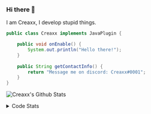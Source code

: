 ### Hi there 👋

I am Creaxx, I develop stupid things. 

```java
public class Creaxx implements JavaPlugin {

    public void onEnable() {
        System.out.println("Hello there!");
    }
    
    public String getContactInfo() {
        return "Message me on discord: Creaxx#0001";
    }
}
```

![Creaxx's Github Stats](https://github-readme-stats.vercel.app/api?username=CreaxxOG&show_icons=true&theme=dark&count_private=true)

<details>
  <summary>Code Stats</summary>

<!--START_SECTION:waka-->
![Code Time](http://img.shields.io/badge/Code%20Time-788%20hrs%2056%20mins-blue)

![Lines of code](https://img.shields.io/badge/From%20Hello%20World%20I%27ve%20Written-70%20Thousand%20lines%20of%20code-blue)

**🐱 My GitHub Data** 

> 🏆 295 Contributions in the Year 2022
 > 
> 📦 226.7 kB Used in GitHub's Storage 
 > 
> 🚫 Not Opted to Hire
 > 
> 📜 3 Public Repositories 
 > 
> 🔑 2 Private Repositories  
 > 
**I'm a Night 🦉** 

```text
🌞 Morning    6 commits      █░░░░░░░░░░░░░░░░░░░░░░░░   4.62% 
🌆 Daytime    43 commits     ████████░░░░░░░░░░░░░░░░░   33.08% 
🌃 Evening    67 commits     █████████████░░░░░░░░░░░░   51.54% 
🌙 Night      14 commits     ██░░░░░░░░░░░░░░░░░░░░░░░   10.77%

```
📅 **I'm Most Productive on Wednesday** 

```text
Monday       21 commits     ████░░░░░░░░░░░░░░░░░░░░░   16.15% 
Tuesday      32 commits     ██████░░░░░░░░░░░░░░░░░░░   24.62% 
Wednesday    43 commits     ████████░░░░░░░░░░░░░░░░░   33.08% 
Thursday     2 commits      ░░░░░░░░░░░░░░░░░░░░░░░░░   1.54% 
Friday       9 commits      █░░░░░░░░░░░░░░░░░░░░░░░░   6.92% 
Saturday     17 commits     ███░░░░░░░░░░░░░░░░░░░░░░   13.08% 
Sunday       6 commits      █░░░░░░░░░░░░░░░░░░░░░░░░   4.62%

```


📊 **This Week I Spent My Time On** 

```text
💬 Programming Languages: 
Java                     39 hrs 37 mins      ██████████████████████░░░   90.57% 
XML                      1 hr 45 mins        █░░░░░░░░░░░░░░░░░░░░░░░░   4.03% 
YAML                     50 mins             ░░░░░░░░░░░░░░░░░░░░░░░░░   1.91% 
Kotlin                   49 mins             ░░░░░░░░░░░░░░░░░░░░░░░░░   1.88% 
TypeScript               22 mins             ░░░░░░░░░░░░░░░░░░░░░░░░░   0.87%

🔥 Editors: 
IntelliJ                 43 hrs 38 mins      █████████████████████████   100.0%

```

**I Mostly Code in Java** 

```text
Java                     3 repos             ████████████░░░░░░░░░░░░░   50.0% 
EJS                      1 repo              ████░░░░░░░░░░░░░░░░░░░░░   16.67% 
Kotlin                   1 repo              ████░░░░░░░░░░░░░░░░░░░░░   16.67% 
Python                   1 repo              ████░░░░░░░░░░░░░░░░░░░░░   16.67%

```



 Last Updated on 17/08/2022 12:53:11 UTC
<!--END_SECTION:waka-->
</details>
